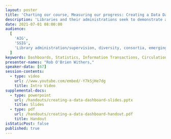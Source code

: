 ```yaml
---
layout: poster
title: 'Charting our course, Measuring our progress: Creating a Data Dashboard for Library Services'
description: 'Libraries and their administrations seek to demonstrate a return on investment made by our colleges or universities in our services and resources. Developing a dashboard which tracks and displays usage can be a helpful tool to assist with this task. This poster session will provide an overview of one attempt to develop a dashboard for circulation, document delivery, and information transactions. These experiences included: synthesizing data from multiple software / online services, each with its own idiosyncratic, and often inconsistent, interface; selecting tools for creating charts and graphs; selecting data to be charted over time and/or displayed in a summary view. The session is intended to benefit both those who work directly with data or from administrators who use data in decision-making. Take-homes may include: discussion of one model currently in use to develop models for an approach, we well as possible improvements; and an ability to evaluate pro’s and con’s of widely available services for manipulating and displaying data in order to select the most effective approaches.'
date: 2021-07-01 08:00:00
audience:
  [
    'AIG',
    'SSIG',
    'Library administration/supervision, diversity, consortia, emerging technologies, reference',
  ]
keywords: Dashboards, Statistics, Information Transactions, Circulation, Document Delivery
presenter-names: "Rob O'Brien Withers,"
speaker-data: [67]
session-contents:
  - type: video
    url: //www.youtube.com/embed/-Y7kSjHe7dg
    title: Intro Video
supplemental-docs:
  - type: powerpoint
    url: /handouts/creating-a-data-dashboard-slides.pptx
    title: Slides
  - type: pdf
    url: /handouts/creating-a-data-dashboard-handout.pdf
    title: Handout
isStaticPost: false
published: true
---
```

